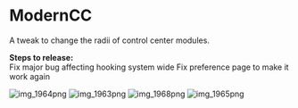 # ModernCC
A tweak to change the radii of control center modules. 

**Steps to release:**  
Fix major bug affecting hooking system wide
Fix preference page to make it work again


![img_1964png](https://user-images.githubusercontent.com/40959576/66708674-295ad380-ed22-11e9-82dc-a5fe0930d873.jpg)
![img_1963png](https://user-images.githubusercontent.com/40959576/66708675-295ad380-ed22-11e9-9918-cb9ddd70280f.jpg)
![img_1968png](https://user-images.githubusercontent.com/40959576/66708676-295ad380-ed22-11e9-8152-c8e6e7e594c2.jpg)
![img_1965png](https://user-images.githubusercontent.com/40959576/66708677-29f36a00-ed22-11e9-8715-7ec3b14d0066.jpg)
